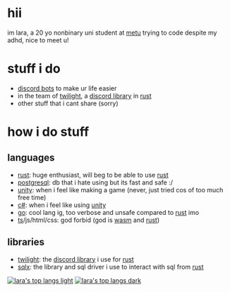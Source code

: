 [discord api]: https://discord.com/developers/docs/intro

[twilight]: https://github.com/twilight-rs/twilight

[rust]: https://www.rust-lang.org

[unity]: https://unity.com

# hii

im lara, a 20 yo nonbinary uni student at [metu](https://www.metu.edu.tr) trying to code despite my adhd, nice to meet u!

# stuff i do

- [discord bots][discord api] to make ur life easier
- in the team of [twilight], a [discord library][discord api] in [rust]
- other stuff that i cant share (sorry)

# how i do stuff

## languages

- [rust]: huge enthusiast, will beg to be able to use [rust]
- [postgresql](https://www.postgresql.org): db that i hate using but its fast and safe :/
- [unity]: when i feel like making a game (never, just tried cos of too much free time)
- [c#](https://dotnet.microsoft.com/en-us/languages/csharp): when i feel like using [unity]
- [go](https://go.dev): cool lang ig, too verbose and unsafe compared to [rust] imo
- [ts](https://www.typescriptlang.org)/js/html/css: god forbid (god is [wasm](https://webassembly.org) and [rust])

## libraries

- [twilight]: the [discord library][discord api] i use for [rust]
- [sqlx](https://github.com/launchbadge/sqlx): the library and sql driver i use to interact with sql from [rust]

[![lara's top langs light](https://github-readme-stats.vercel.app/api/top-langs/?username=laralove143&hide=shell&langs_count=10#gh-light-mode-only)](https://github.com/laralove143#gh-light-mode-only)
[![lara's top langs dark](https://github-readme-stats.vercel.app/api/top-langs/?username=laralove143&hide=shell&langs_count=10&theme=dark#gh-dark-mode-only)](https://github.com/laralove143#gh-dark-mode-only)
